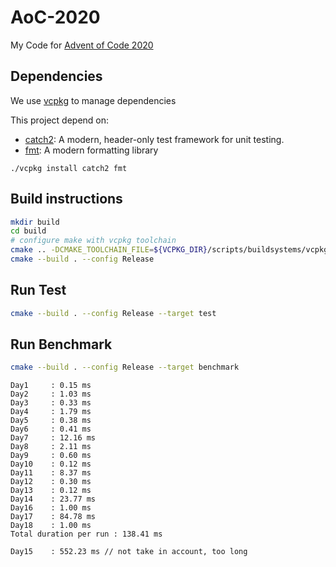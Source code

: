 # AoC-2020
My Code for [Advent of Code 2020](https://adventofcode.com/2020)

## Dependencies

We use [vcpkg](https://github.com/Microsoft/vcpkg) to manage dependencies

This project depend on:
- [catch2](https://github.com/catchorg/Catch2): A modern, header-only test framework for unit testing.
- [fmt](https://fmt.dev/latest/index.html): A modern formatting library

```
./vcpkg install catch2 fmt
```

## Build instructions

```bash
mkdir build
cd build
# configure make with vcpkg toolchain
cmake .. -DCMAKE_TOOLCHAIN_FILE=${VCPKG_DIR}/scripts/buildsystems/vcpkg.cmake
cmake --build . --config Release
```

## Run Test

```bash
cmake --build . --config Release --target test
```

## Run Benchmark

```bash
cmake --build . --config Release --target benchmark
```

```
Day1     : 0.15 ms
Day2     : 1.03 ms
Day3     : 0.33 ms
Day4     : 1.79 ms
Day5     : 0.38 ms
Day6     : 0.41 ms
Day7     : 12.16 ms
Day8     : 2.11 ms
Day9     : 0.60 ms
Day10    : 0.12 ms
Day11    : 8.37 ms
Day12    : 0.30 ms
Day13    : 0.12 ms
Day14    : 23.77 ms
Day16    : 1.00 ms
Day17    : 84.78 ms
Day18    : 1.00 ms
Total duration per run : 138.41 ms

Day15    : 552.23 ms // not take in account, too long
```